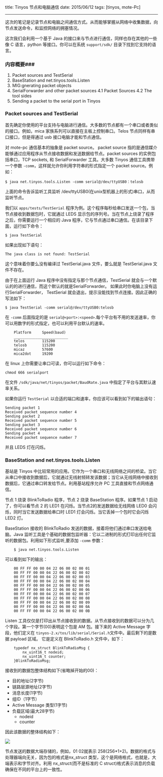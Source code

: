 title: Tinyos 节点和电脑通信
date: 2015/06/12
tags: [tinyos, mote-Pc]

---

这次的笔记是记录节点和电脑之间通信方式。从而能够掌握从网络中收集数据，向节点发送命令，和监控网络的拥塞情况。

这次我们会利用一个基于 Java 的接口来与节点进行通信，同样也存在其他的一些像 C 语言，python 等接口。你可以在系统 `support/sdk/` 目录下找到它支持的语言。

<!-- more -->

### 内容概要###
1. Packet sources and TestSerial
2. BaseStation and net.tinyos.tools.Listen
3. MIG:gnerating packet objects
4. SerialForwarder and other packet sources
	4.1 Packet Sources
	4.2 The tool sides
5. Sending a packet to the serial port in Tinyos

### Packet sources and TestSerial ###

首先确定你使用的平台支持与电脑进行通信。大多数的节点都有一个串口或者类似的接口。例如，mica 家族系列可以直接在主板上控制串口。Telos 节点同样有串口接口，但是得通过 usb 接口电脑才能和节点通信。

对 mote-pc 通信基本的抽象是 packet source。 packet source 指的是通信媒介能够通过应用程序从节点接收数据和发送数据给节点。packet sources 的实例包括串口，TCP sockets, 和 SerialForwarder 工具。大多数 Tinyos 通信工具携带一个参数 `-comm`，这样就允许你利用字符串的形式指定一个 packet source。例如：

```
$ java net.tinyos.tools.Listen -comm serial@/dev/ttyUSB0：telosb
```

上面的命令告诉监听工具监听 /dev/ttyUSB0(在unix型机器上的形式)串口，从而监听节点。

我们以 `apps/tests/TestSerial` 程序为例。这个程序每秒给串口发送一个包，当节点接收到数据包时，它就通过 LEDS 显示包的序列号。当在节点上烧录了程序之后，你需要运行一个相应的 Java 程序，它与节点通过串口通信。在该目录下面，运行如下命令：

```
$ java TestSerial
```

如果出现如下语句：

```
The java class is not found: TestSerial
```

这个意味着你要么没有编译过 TestSerial.java 文件，要么就是 TestSerial.java 文件不存在。

由于在上面运行 Java 程序中没有指定与那个节点通信，TestSerial 就会与一个默认的的进行通信，而这个默认的就是SerialForwarder。 如果此时你电脑上没有运行SerialForwarder， TestSerial 就会退出，提示没能找到节点连接。因此正确的写法如下：

```
$ java TestSerial -comm serial@/dev/ttyUSB0:telosb
```

在 `-comm` 后面指定的是 `serial@<port>:<speed>`.每个平台有不用的发送速率，你可以用数字的形式指定，也可以利用平台默认的速率。

		Platform     Speed(baud)
		_________________________
		telos		 115200
		telosb 		 115200
		micaz		 57600
		mica2dot	 19200

在 linux 上你需要让串口可读，你可以运行如下命令：

```
chmod 666 serialport
```

在文件 `/sdk/java/net/tinyos/packet/BaudRate.java` 中指定了平台与其默认速率关系。

如果你运行 `TestSerial` 以合适的端口和速率，你应该可以看到如下的输出语句：

```
Sending packet 1
Received packet sequence number 4
Sending packet 2
Received packet sequence number 5
Sending packet 3
Received packet sequence number 6
Sending packet 4
Received packet sequence number 7
```
并且 LEDS 灯在闪烁。

### BaseStation and net.tinyos.tools.Listen ###

基站是 Tinyos 中比较常用的应用。它作为一个串口和无线网络之间的桥梁。当它从串口中接收到数据后，它就通过无线射频转发该数据；当它从无线网络中接收到数据后，它通过串口转发给节点。利用基站程序允许 PC 工具直接和节点网络通信。

节点 1 烧录 BlinkToRadio 程序，节点 2 烧录 BaseStation 程序。如果节点 1 启动了，你可以看节点 2 的 LED1 在闪烁。当节点2的发送数据给无线网络 LED0 会闪烁，同时当它发送数据给串口时 LED1 灯会闪烁。当它丢掉一个包时它会闪烁 LED2 灯。

BaseStation 接收的 BlinkToRadio 发送的数据，接着将他们通过串口发送给电脑。Java 监听工具是个基础的数据包监听器：它以二进制的形式打印出任何它监听的数据包。利用如下形式监听,要添加 `-comm` 参数：

```
	$ java net.tinyos.tools.Listen
```

可以看到如下的输出：

```
	00 FF FF 00 00 04 22 06 00 02 00 01
	00 FF FF 00 00 04 22 06 00 02 00 02
	00 FF FF 00 00 04 22 06 00 02 00 03
	00 FF FF 00 00 04 22 06 00 02 00 04
	00 FF FF 00 00 04 22 06 00 02 00 05
	00 FF FF 00 00 04 22 06 00 02 00 06
	00 FF FF 00 00 04 22 06 00 02 00 07
	00 FF FF 00 00 04 22 06 00 02 00 08
	00 FF FF 00 00 04 22 06 00 02 00 09
	00 FF FF 00 00 04 22 06 00 02 00 0A
	00 FF FF 00 00 04 22 06 00 02 00 0B
```
Listen 工具仅仅是打印出从节点接收到的数据。从节点接收到的数据可以分为几个字段。第一个字节(00)表明这个包是 AM 包。接下来的 Active Message 字段，他们定义在 `tinyos-2.x/tos/lib/serial/Serial.h`文件中。最后剩下的是数据 payload 区域。 它是定义在 BlinkToRadio.h 文件中，如下：

```
	typedef nx_struct BlinkToRadioMsg {
		nx_uint16_t nodeid;
		nx_uint16_t counter;
	}BlinkToRadioMsg; 
```
接收到的数据包整体结构如下(省略掉开始的00)：

- 目的地址(2字节)
- 链路层源地址(2字节)
- 消息长度(1字节)
- 组ID（1字节）
- Active Message 类型(1字节)
- 负载区域(最大28字节)
	- nodeid
	- counter

因此该数据的整体结构如下：

![](/images/packet_descripte.png)

节点发送的数据大端存储的，例如，01 02就表示 258(256*1+2)。数据的格式与处理器端向无关，因为包的格式是nx_struct 类型，这个是网络格式，也就是，大端表示和字节对齐。利用 nx_struct(而不是标准的 C struct)格式表示消息的负载确保在不同的平台上的一致性。
